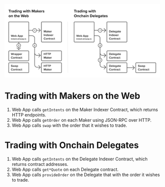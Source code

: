 ![](../.gitbook/assets/architecture.png)

# Trading with Makers on the Web

1. Web App calls `getIntents` on the Maker Indexer Contract, which returns HTTP endpoints.
2. Web App calls `getOrder` on each Maker using JSON-RPC over HTTP.
3. Web App calls `swap` with the order that it wishes to trade.

# Trading with Onchain Delegates

1. Web App calls `getIntents` on the Delegate Indexer Contract, which returns contract addresses.
2. Web App calls `get*Quote` on each Delegate contract.
3. Web App calls `provideOrder` on the Delegate that with the order it wishes to trade.
